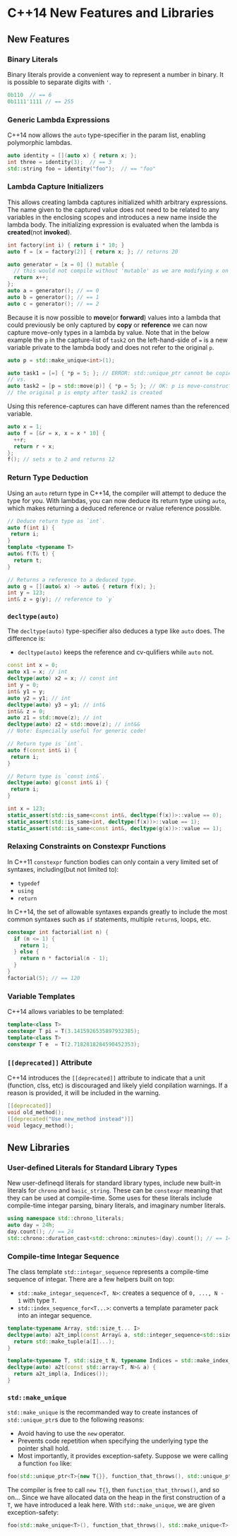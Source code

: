 # C++14 New Features and Libraries

## New Features

### Binary Literals
Binary literals provide a convenient way to represent a number in binary. It is possible to separate digits with `'`.
```C++
0b110  // == 6
0b1111'1111 // == 255
```

### Generic Lambda Expressions
C++14 now allows the `auto` type-specifier in the param list, enabling polymorphic lambdas.
```C++
auto identity = [](auto x) { return x; };
int three = identity(3);  // == 3
std::string foo = identity("foo");  // == "foo"
```

### Lambda Capture Initializers
This allows creating lambda captures initialized whith arbitrary expressions. The name given to the captured value does not need to be related to any variables in the enclosing scopes and introduces a new name inside the lambda body. The initializing expression is evaluated when the lambda is **created**(not **invoked**).
```C++
int factory(int i) { return i * 10; }
auto f = [x = factory(2)] { return x; }; // returns 20

auto generator = [x = 0] () mutable {
  // this would not compile without 'mutable' as we are modifying x on each call
  return x++;
};
auto a = generator(); // == 0
auto b = generator(); // == 1
auto c = generator(); // == 2
```

Because it is now possible to **move**(or **forward**) values into a lambda that could previously be only captured by **copy** or **reference** we can now capture move-only types in a lambda by value. Note that in the below example the `p` in the capture-list of `task2` on the left-hand-side of `=` is a new variable private to the lambda body and does not refer to the original `p`.
```C++
auto p = std::make_unique<int>(1);

auto task1 = [=] { *p = 5; }; // ERROR: std::unique_ptr cannot be copied
// vs.
auto task2 = [p = std::move(p)] { *p = 5; }; // OK: p is move-constructed into the closure object
// the original p is empty after task2 is created
```

Using this reference-captures can have different names than the referenced variable.
```C++
auto x = 1;
auto f = [&r = x, x = x * 10] {
  ++r;
  return r + x;
};
f(); // sets x to 2 and returns 12
```

### Return Type Deduction
Using an `auto` return type in C++14, the compiler will attempt to deduce the type for you. With lambdas, you can now deduce its return type using `auto`, which makes returning a deduced reference or rvalue reference possible.
```C++
// Deduce return type as `int`.
auto f(int i) {
 return i;
}
template <typename T>
auto& f(T& t) {
  return t;
}

// Returns a reference to a deduced type.
auto g = [](auto& x) -> auto& { return f(x); };
int y = 123;
int& z = g(y); // reference to `y`
```

### `decltype(auto)`
The `decltype(auto)` type-specifier also deduces a type like `auto` does. The difference is:

- `decltype(auto)` keeps the reference and cv-qulifiers while `auto` not.

```C++
const int x = 0;
auto x1 = x; // int
decltype(auto) x2 = x; // const int
int y = 0;
int& y1 = y;
auto y2 = y1; // int
decltype(auto) y3 = y1; // int&
int&& z = 0;
auto z1 = std::move(z); // int
decltype(auto) z2 = std::move(z); // int&&
// Note: Especially useful for generic code!

// Return type is `int`.
auto f(const int& i) {
 return i;
}

// Return type is `const int&`.
decltype(auto) g(const int& i) {
 return i;
}

int x = 123;
static_assert(std::is_same<const int&, decltype(f(x))>::value == 0);
static_assert(std::is_same<int, decltype(f(x))>::value == 1);
static_assert(std::is_same<const int&, decltype(g(x))>::value == 1);
```

### Relaxing Constraints on Constexpr Functions
In C++11 `constexpr` function bodies can only contain a very limited set of syntaxes, including(but not limited to):

- `typedef`
- `using`
- `return`

In C++14, the set of allowable syntaxes expands greatly to include the most common syntaxes such as `if` statements, multiple `return`s, loops, etc.

```C++
constexpr int factorial(int n) {
  if (n <= 1) {
    return 1;
  } else {
    return n * factorial(n - 1);
  }
}
factorial(5); // == 120
```

### Variable Templates
C++14 allows variables to be templated:
```C++
template<class T>
constexpr T pi = T(3.1415926535897932385);
template<class T>
constexpr T e  = T(2.7182818284590452353);
```

### `[[deprecated]]` Attribute
C++14 introduces the `[[deprecated]]` attribute to indicate that a unit (function, clss, etc) is discouraged and likely yield conpilation warnings. If a reason is provided, it will be included in the warning.
```C++
[[deprecated]]
void old_method();
[[deprecated("Use new_method instead")]]
void legacy_method();
```

## New Libraries
### User-defined Literals for Standard Library Types
New user-defineqd literals for standard library types, include new built-in literals for `chrono` and `basic_string`. These can be `constexpr` meaning that they can be used at compile-time. Some uses for these literals include compile-time integar parsing, binary literals, and imaginary number literals.
```C++
using namespace std::chrono_literals;
auto day = 24h;
day.count(); // == 24
std::chrono::duration_cast<std::chrono::minutes>(day).count(); // == 1440
```

### Compile-time Integar Sequence
The class template `std::integar_sequence` represents a compile-time sequence of integar. There are a few helpers built on top:

- `std::make_integar_sequence<T, N>`: creates a sequence of `0, ..., N - 1` with type `T`.
- `std::index_sequence_for<T...>`: converts a template parameter pack into an integar sequence.

```C++
template<typename Array, std::size_t... I>
decltype(auto) a2t_impl(const Array& a, std::integer_sequence<std::size_t, I...>) {
  return std::make_tuple(a[I]...);
}

template<typename T, std::size_t N, typename Indices = std::make_index_sequence<N>>
decltype(auto) a2t(const std::array<T, N>& a) {
  return a2t_impl(a, Indices());
}
```

### `std::make_unique`
`std::make_unique` is the recommanded way to create instances of `std::unique_ptr`s due to the following reasons:

- Avoid having to use the `new` operator.
- Prevents code repetition when specifying the underlying type the pointer shall hold.
- Most importantly, it provides exception-safety. Suppose we were calling a function `foo` like:

```C++
foo(std::unique_ptr<T>{new T{}}, function_that_throws(), std::unique_ptr<T>{new T{}});
```
The compiler is free to call `new T{}`, then `function_that_throws()`, and so on... Since we have allocated data on the heap in the first construction of a `T`, we have introduced a leak here. With `std::make_unique`, we are given exception-safety:
```C++
foo(std::make_unique<T>(), function_that_throws(), std::make_unique<T>());
```
